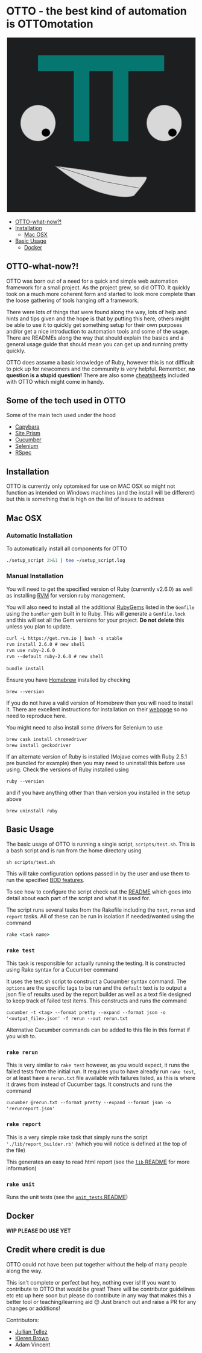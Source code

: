# **OTTO** - the best kind of automation is OTTOmotation

<p align="center">
  <img src="./assets/crude_otto.png" alt="crude OTTO" width="500"/>
</p>

- [OTTO-what-now?!](#otto-what-now?!)
- [Installation](#installation)
    - [Mac OSX](#mac-osx)
- [Basic Usage](#basic-usage)
    - [Docker](#docker)


## **OTTO-what-now?!**
OTTO was born out of a need for a quick and simple web automation framework for a small project. As the project grew, so did OTTO. It quickly took on a much more coherent form and started to look more complete than the loose gathering of tools hanging off a framework.

There were lots of things that were found along the way, lots of help and hints and tips given and the hope is that by putting this here, others might be able to use it to quickly get something setup for their own purposes and/or get a nice introduction to automation tools and some of the usage. There are READMEs along the way that should explain the basics and a general usage guide that should mean you can get up and running pretty quickly.

OTTO does assume a basic knowledge of Ruby, however this is not difficult to pick up for newcomers and the community is very helpful. Remember, **no question is a stupid question!** There are also some [cheatsheets](docs/cheatsheets) included with OTTO which might come in handy.

## **Some of the tech used in OTTO**

Some of the main tech used under the hood

 * [Capybara](https://github.com/teamcapybara/capybara)
 * [Site Prism](https://github.com/natritmeyer/site_prism) 
 * [Cucumber](https://github.com/cucumber)
 * [Selenium](https://www.seleniumhq.org/)
 * [RSpec](https://rspec.info/)


## **Installation**
OTTO is currently only optomised for use on MAC OSX so might not function as intended on Windows machines (and the install will be different) but this is something that is high on the list of issues to address

## **Mac OSX**

### **Automatic Installation**

To automatically install all components for OTTO

```bash
./setup_script 2>&1 | tee ~/setup_script.log
```

### **Manual Installation**
You will need to get the specified version of Ruby (currently v2.6.0) as well as installing [RVM](https://rvm.io/rvm/about) for version ruby management.

You will also need to install all the additional [RubyGems](https://guides.rubygems.org/) listed in the `Gemfile` using the `bundler` gem built in to Ruby. This will generate a `Gemfile.lock` and this will set all the Gem versions for your project. **Do not delete** this unless you plan to update.
```
curl -L https://get.rvm.io | bash -s stable
rvm install 2.6.0 # new shell
rvm use ruby-2.6.0
rvm --default ruby-2.6.0 # new shell

bundle install
```
Ensure you have [Homebrew](https://brew.sh/) installed by checking
```
brew --version
```

If you do not have a valid version of Homebrew then you will need to install it. There are excellent instructions for installation on their [webpage](https://brew.sh/) so no need to reproduce here.

You might need to also install some drivers for Selenium to use

```
brew cask install chromedriver
brew install geckodriver
```

If an alternate version of Ruby is installed (Mojave comes with Ruby 2.5.1 pre bundled for example) then you may need to uninstall this before use using. Check the versions of Ruby installed using

```
ruby --version
```
and if you have anything other than than version you installed in the setup above
```
brew uninstall ruby
```

## **Basic Usage**

The basic usage of OTTO is running a single script, `scripts/test.sh`. This is a bash script and is run from the home directory using
```
sh scripts/test.sh
```
This will take configuration options passed in by the user and use them to run the specified [BDD features](features/README.md). 

To see how to configure the script check out the [README](scripts/README.md) which goes into detail about each part of the script and what it is used for.

The script runs several tasks from the Rakefile including the `test`, `rerun` and `report` tasks. All of these can be run in isolation if needed/wanted using the command

```ruby
rake <task name>
```

### `rake test`
This task is responsible for actually running the testing. It is constructed using Rake syntax for a Cucumber command

It uses the test.sh script to construct a Cucumber syntax command. The `options` are the specific tags to be run and the `default` text is to output a json file of results used by the report builder as well as a text file designed to keep track of failed test items. This constructs and runs the command

```gherkin
cucumber -t <tag> --format pretty --expand --format json -o '<output_file>.json' -f rerun --out rerun.txt
```
Alternative Cucumber commands can be added to this file in this format if you wish to.

### `rake rerun`
This is very similar to `rake test` however, as you would expect, it runs the failed tests from the initial run. It requires you to have already run `rake test`, or at least have a `rerun.txt` file available with failures listed, as this is where it draws from instead of Cucumber tags. It constructs and runs the command

```gherkin
cucumber @rerun.txt --format pretty --expand --format json -o 'rerunreport.json'
```

### `rake report`
This is a very simple rake task that simply runs the script `'./lib/report_builder.rb'` (which you will notice is defined at the top of the file)

This generates an easy to read html report (see the [`lib` README](lib/README.md) for more information)

### `rake unit`
Runs the unit tests (see the [`unit_tests` README](unit_tests/README.md))

## **Docker**

**WIP PLEASE DO USE YET**



## **Credit where credit is due**

OTTO could not have been put together without the help of many people along the way. 

This isn't complete or perfect but hey, nothing ever is! If you want to contribute to OTTO that would be great! There will be contributor guidelines etc etc up here soon but please do contribute in any way that makes this a better tool or teaching/learning aid :blush: Just branch out and raise a PR for any changes or additions!

Contributors:

* [Jullian Tellez](https://github.com/juliantellez)
* [Kieren Brown](https://github.com/kj-brown)
* Adam Vincent